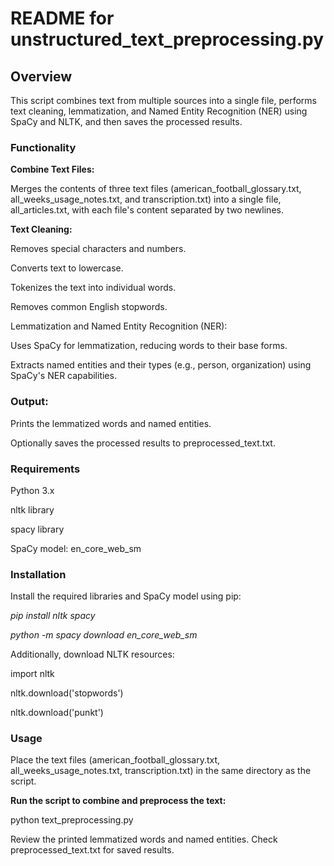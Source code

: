 # **README for unstructured_text_preprocessing.py**

## **Overview**

This script combines text from multiple sources into a single file, performs text cleaning, lemmatization, and Named Entity Recognition (NER) using SpaCy and NLTK, and then saves the processed results.

### **Functionality**

**Combine Text Files:**

Merges the contents of three text files (american_football_glossary.txt, all_weeks_usage_notes.txt, and transcription.txt) into a single file, all_articles.txt, with each file's content separated by two newlines.

**Text Cleaning:**

Removes special characters and numbers.

Converts text to lowercase.

Tokenizes the text into individual words.

Removes common English stopwords.

Lemmatization and Named Entity Recognition (NER):

Uses SpaCy for lemmatization, reducing words to their base forms.

Extracts named entities and their types (e.g., person, organization) using SpaCy's NER capabilities.

### **Output:**


Prints the lemmatized words and named entities.

Optionally saves the processed results to preprocessed_text.txt.

### **Requirements**

Python 3.x

nltk library

spacy library

SpaCy model: en_core_web_sm

### **Installation**

Install the required libraries and SpaCy model using pip:

*pip install nltk spacy*

*python -m spacy download en_core_web_sm*

Additionally, download NLTK resources:

import nltk

nltk.download('stopwords')

nltk.download('punkt')

### **Usage**

Place the text files (american_football_glossary.txt, all_weeks_usage_notes.txt, transcription.txt) in the same directory as the script.


**Run the script to combine and preprocess the text:**

python text_preprocessing.py

Review the printed lemmatized words and named entities. Check preprocessed_text.txt for saved results.
